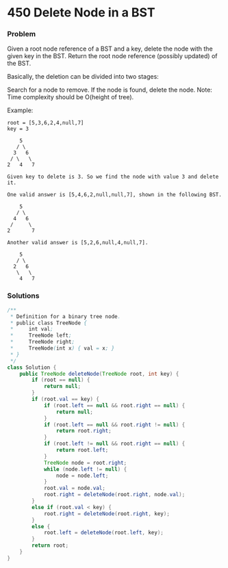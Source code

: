# 450 Delete Node in a BST

### Problem
Given a root node reference of a BST and a key, delete the node with the given key in the BST. Return the root node reference (possibly updated) of the BST.

Basically, the deletion can be divided into two stages:

Search for a node to remove.
If the node is found, delete the node.
Note: Time complexity should be O(height of tree).

Example:
```
root = [5,3,6,2,4,null,7]
key = 3

    5
   / \
  3   6
 / \   \
2   4   7

Given key to delete is 3. So we find the node with value 3 and delete it.

One valid answer is [5,4,6,2,null,null,7], shown in the following BST.

    5
   / \
  4   6
 /     \
2       7

Another valid answer is [5,2,6,null,4,null,7].

    5
   / \
  2   6
   \   \
    4   7
```

### Solutions
```java
/**
 * Definition for a binary tree node.
 * public class TreeNode {
 *     int val;
 *     TreeNode left;
 *     TreeNode right;
 *     TreeNode(int x) { val = x; }
 * }
 */
class Solution {
    public TreeNode deleteNode(TreeNode root, int key) {
        if (root == null) {
            return null;
        }
        if (root.val == key) {
            if (root.left == null && root.right == null) {
                return null;
            }
            if (root.left == null && root.right != null) {
                return root.right;
            }
            if (root.left != null && root.right == null) {
                return root.left;
            }
            TreeNode node = root.right;
            while (node.left != null) {
                node = node.left;
            }
            root.val = node.val;
            root.right = deleteNode(root.right, node.val);
        }
        else if (root.val < key) {
            root.right = deleteNode(root.right, key);
        }
        else {
            root.left = deleteNode(root.left, key);
        }
        return root;
    }
}
```